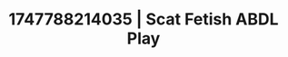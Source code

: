 ---
categories:
- Tasteful nudity
- Sensual selfie
- Erotic dance
- Simple sex
- Delicate restraint
image: /assets/images/1747788214035.jpg
layout: post
seo:
  description: Featured content with premium ABDL Play, Scat Fetish. HD images available.
  keywords: ABDL Play, Scat Fetish
  og_image: /assets/images/1747788214035.jpg
  schema_type: VisualArtwork
tags:
- ABDL Play
- Scat Fetish
- '#1747788214035'
title: 1747788214035 | Scat Fetish ABDL Play
---